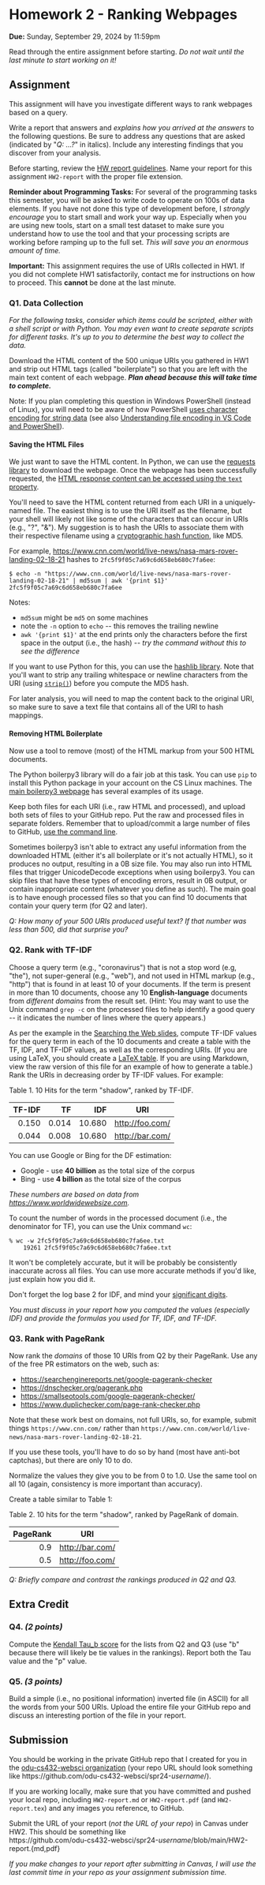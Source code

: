 # Homework 2 - Ranking Webpages
**Due:** Sunday, September 29, 2024 by 11:59pm

Read through the entire assignment before starting.  *Do not wait until the last minute to start working on it!* 
 
## Assignment

This assignment will have you investigate different ways to rank webpages based on a query.  

Write a report that answers and *explains how you arrived at the answers* to the following questions.  Be sure to address any questions that are asked (indicated by "*Q: ...?*" in italics). Include any interesting findings that you discover from your analysis.
 
Before starting, review the [HW report guidelines](getting-started/reports.md).  Name your report for this assignment `HW2-report` with the proper file extension. 

**Reminder about Programming Tasks:** For several of the programming tasks this semester, you will be asked to write code to operate on 100s of data elements.  If you have not done this type of development before, I *strongly encourage* you to start small and work your way up.  Especially when you are using new tools, start on a small test dataset to make sure you understand how to use the tool and that your processing scripts are working before ramping up to the full set. *This will save you an enormous amount of time.*

**Important:** This assignment requires the use of URIs collected in HW1. If you did not complete HW1 satisfactorily, contact me for instructions on how to proceed. This **cannot** be done at the last minute.

### Q1. Data Collection

*For the following tasks, consider which items could be scripted, either with a shell script or with Python.  You may even want to create separate scripts for different tasks.  It's up to you to determine the best way to collect the data.*

Download the HTML content of the 500 unique URIs you gathered in HW1 and strip out HTML tags (called "boilerplate") so that you are left with the main text content of each webpage.  ***Plan ahead because this will take time to complete.***

Note: If you plan completing this question in Windows PowerShell (instead of Linux), you will need to be aware of how PowerShell [uses character encoding for string data](https://docs.microsoft.com/en-us/powershell/module/microsoft.powershell.core/about/about_character_encoding?view=powershell-7.1) (see also [Understanding file encoding in VS Code and PowerShell](https://docs.microsoft.com/en-us/powershell/scripting/dev-cross-plat/vscode/understanding-file-encoding?view=powershell-7.1)).

#### Saving the HTML Files

We just want to save the HTML content.  In Python, we can use the [requests library](https://requests.readthedocs.io/en/latest/) to download the webpage. Once the webpage has been successfully requested, the [HTML response content can be accessed using the `text` property](https://requests.readthedocs.io/en/latest/user/quickstart/#response-content).

You'll need to save the HTML content returned from each URI in a uniquely-named file.  The easiest thing is to use the URI itself as the filename, but your shell will likely not like some of the characters that can occur in URIs (e.g., "?", "&").  My suggestion is to hash the URIs to associate them with their respective filename using a [cryptographic hash function](https://en.wikipedia.org/wiki/Cryptographic_hash_function), like MD5.  

For example, https://www.cnn.com/world/live-news/nasa-mars-rover-landing-02-18-21 hashes to `2fc5f9f05c7a69c6d658eb680c7fa6ee`:
```console
$ echo -n "https://www.cnn.com/world/live-news/nasa-mars-rover-landing-02-18-21" | md5sum | awk '{print $1}'
2fc5f9f05c7a69c6d658eb680c7fa6ee
```
Notes:
* `md5sum` might be `md5` on some machines
* note the `-n` option to `echo` -- this removes the trailing newline
* `awk '{print $1}'` at the end prints only the characters before the first space in the output (i.e., the hash) -- *try the command without this to see the difference*

If you want to use Python for this, you can use the [hashlib library](https://docs.python.org/3/library/hashlib.html). Note that you'll want to strip any trailing whitespace or newline characters from the URI (using [`strip()`](https://www.w3schools.com/python/ref_string_strip.asp)) before you compute the MD5 hash.

For later analysis, you will need to map the content back to the original URI, so make sure to save a text file that contains all of the URI to hash mappings.

#### Removing HTML Boilerplate

Now use a tool to remove (most) of the HTML markup from your 500 HTML documents. 

The Python boilerpy3 library will do a fair job at this task.  You can use `pip` to install this Python package in your account on the CS Linux machines.  The [main boilerpy3 webpage](https://pypi.org/project/boilerpy3/) has several examples of its usage.

Keep both files for each URI (i.e., raw HTML and processed), and upload both sets of files to your GitHub repo. Put the raw and processed files in separate folders.  Remember that to upload/commit a large number of files to GitHub, [use the command line](https://docs.github.com/en/github/managing-files-in-a-repository/adding-a-file-to-a-repository-using-the-command-line).

Sometimes boilerpy3 isn't able to extract any useful information from the downloaded HTML (either it's all boilerplate or it's not actually HTML), so it produces no output, resulting in a 0B size file.  You may also run into HTML files that trigger UnicodeDecode exceptions when using boilerpy3.  You can skip files that have  these types of encoding errors, result in 0B output, or contain inappropriate content (whatever you define as such).  The main goal is to have enough processed files so that you can find 10 documents that contain your query term (for Q2 and later).

*Q: How many of your 500 URIs produced useful text?  If that number was less than 500, did that surprise you?* 

### Q2. Rank with TF-IDF

Choose a query term (e.g., "coronavirus") that is not a stop word (e.g, "the"), not super-general (e.g., "web"), and not used in HTML markup (e.g., "http") that is found in at least 10 of your documents.  If the term is present in more than 10 documents, choose any 10 **English-language** documents from *different domains* from the result set.  (Hint: You may want to use the Unix command `grep -c` on the processed files to help identify a good query -- it indicates the number of lines where the query appears.) 

As per the example in the [Searching the Web slides](https://docs.google.com/presentation/d/1xHWYidHcqPljtvqcGsUXgXU7j6KEFDVXrTftHmkv6OA/edit?usp=sharing), compute TF-IDF values for the query term in each of the 10 documents and create a table with the TF, IDF, and TF-IDF values, as well as the corresponding URIs. (If you are using LaTeX, you should create a [LaTeX table](https://www.overleaf.com/learn/latex/tables).  If you are using Markdown, view the raw version of this file for an example of how to generate a table.) Rank the URIs in decreasing order by TF-IDF values.  For example:

Table 1. 10 Hits for the term "shadow", ranked by TF-IDF.

|TF-IDF	|TF	|IDF	|URI
|------:|--:|---:|---
|0.150	|0.014	|10.680	|http://foo.com/
|0.044	|0.008	|10.680	|http://bar.com/

You can use Google or Bing for the DF estimation:
* Google - use **40 billion** as the total size of the corpus
* Bing - use **4 billion** as the total size of the corpus

*These numbers are based on data from <https://www.worldwidewebsize.com>.*

To count the number of words in the processed document (i.e., the denominator for TF), you can use the Unix command `wc`:

```console
% wc -w 2fc5f9f05c7a69c6d658eb680c7fa6ee.txt
    19261 2fc5f9f05c7a69c6d658eb680c7fa6ee.txt
```
It won't be completely accurate, but it will be probably be consistently inaccurate across all files.  You can use more 
accurate methods if you'd like, just explain how you did it.  

Don't forget the log base 2 for IDF, and mind your [significant digits](https://en.wikipedia.org/wiki/Significant_figures#Rounding_and_decimal_places).

*You must discuss in your report how you computed the values (especially IDF) and provide the formulas you used for TF, IDF, and TF-IDF.*  

### Q3. Rank with PageRank

Now rank the *domains* of those 10 URIs from Q2 by their PageRank.  Use any of the free PR estimators on the web,
such as:
* https://searchenginereports.net/google-pagerank-checker
* https://dnschecker.org/pagerank.php
* https://smallseotools.com/google-pagerank-checker/
* https://www.duplichecker.com/page-rank-checker.php

Note that these work best on domains, not full URIs, so, for example, submit things `https://www.cnn.com/` rather than `https://www.cnn.com/world/live-news/nasa-mars-rover-landing-02-18-21`.

If you use these tools, you'll have to do so by hand (most have anti-bot captchas), but there are only 10 to do.  

Normalize the values they give you to be from 0 to 1.0.  Use the same tool on all 10 (again, consistency is more important than accuracy). 

Create a table similar to Table 1:

Table 2.  10 hits for the term "shadow", ranked by PageRank of domain.

|PageRank	|URI
|-----:|---
|0.9|		http://bar.com/
|0.5	|	http://foo.com/

*Q: Briefly compare and contrast the rankings produced in Q2 and Q3.*

## Extra Credit

### Q4. *(2 points)* 
Compute the [Kendall Tau_b score](https://en.wikipedia.org/wiki/Kendall_rank_correlation_coefficient#Tau-b) for the lists from Q2 and Q3 (use "b" because there will likely be tie values in the rankings). Report both the Tau value and the "p" value.

### Q5. *(3 points)*  
Build a simple (i.e., no positional information) inverted file (in ASCII) for all the words from your 500 URIs.  Upload the entire file your GitHub repo and discuss an interesting portion of the file in your report.

## Submission

You should be working in the private GitHub repo that I created for you in the [odu-cs432-websci organization](https://github.com/odu-cs432-websci/) (your repo URL should look something like https<nolink>://github.com/odu-cs432-websci/spr24-*username*/). 

If you are working locally, make sure that you have committed and pushed your local repo, including `HW2-report.md` or `HW2-report.pdf` (and `HW2-report.tex`) and any images you reference, to GitHub. 

Submit the URL of your report (*not the URL of your repo*) in Canvas under HW2. This should be something like  
https<nolink>://github.com/odu-cs432-websci/spr24-*username*/blob/main/HW2-report.{md,pdf}

*If you make changes to your report after submitting in Canvas, I will use the last commit time in your repo as your assignment submission time.*
